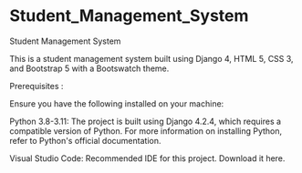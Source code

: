 # Student_Management_System

Student Management System

This is a student management system built using Django 4, HTML 5, CSS 3, and Bootstrap 5 with a Bootswatch theme.

Prerequisites :

Ensure you have the following installed on your machine:

Python 3.8-3.11: The project is built using Django 4.2.4, which requires a compatible version of Python. For more information on installing Python, refer to Python's official documentation.

Visual Studio Code: Recommended IDE for this project. Download it here.
